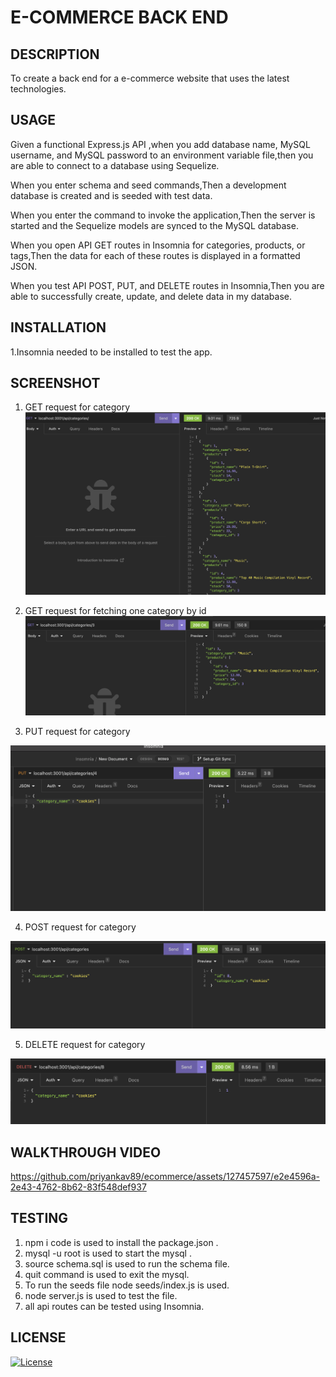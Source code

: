 # E-COMMERCE BACK END 


## DESCRIPTION

To create a back end for a e-commerce website that uses the latest technologies.

## USAGE

Given a functional Express.js API ,when you add database name, MySQL username, and MySQL password to an environment variable file,then you are able to connect to a database using Sequelize.

When you enter schema and seed commands,Then a development database is created and is seeded with test data.

When you enter the command to invoke the application,Then the server is started and the Sequelize models are synced to the MySQL database.

When you open API GET routes in Insomnia for categories, products, or tags,Then the data for each of these routes is displayed in a formatted JSON.

When you test API POST, PUT, and DELETE routes in Insomnia,Then you are able to successfully create, update, and delete data in my database.

## INSTALLATION

1.Insomnia needed to be installed to test the app.

## SCREENSHOT

1. GET request for category
![screenshot](./assets/images/GET.png)

2. GET request for fetching one category by id
![screenshot](./assets/images/GET%20BY%20ID.png)

3. PUT request for category

![screenshot](./assets/images/PUT.png)

4. POST request for category

![screenshot](./assets/images/POST.png)

5. DELETE request for category

![screenshot](./assets/images/DELETE.png)

## WALKTHROUGH VIDEO

https://github.com/priyankav89/ecommerce/assets/127457597/e2e4596a-2e43-4762-8b62-83f548def937


## TESTING

1. npm i code is used to install the package.json .
2. mysql -u root is used to start the mysql .
3. source schema.sql is used to run the schema file.
4. quit command is used to exit the mysql.
5. To run the seeds file node seeds/index.js is used.
6. node server.js is used to test the file.
7. all api routes can be tested using Insomnia.


## LICENSE

[![License](https://img.shields.io/badge/License-MIT-blue.svg)](https://opensource.org/licenses/MIT)

